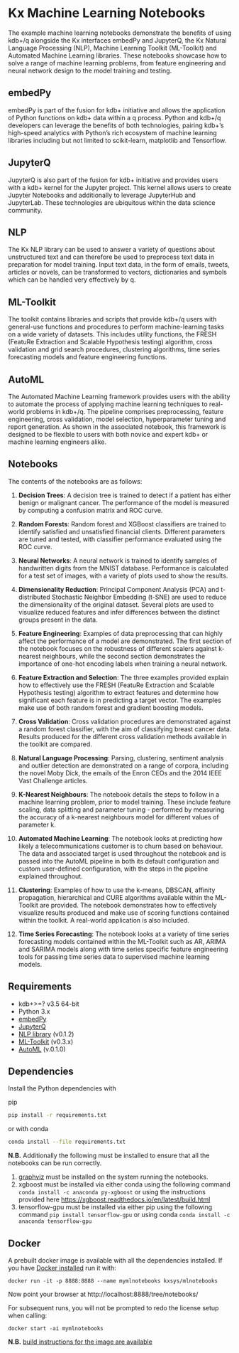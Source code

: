 # Kx Machine Learning Notebooks

The example machine learning notebooks demonstrate the benefits of using kdb+/q alongside the Kx interfaces embedPy and JupyterQ, the Kx Natural Language Processing (NLP), Machine Learning Toolkit (ML-Toolkit) and Automated Machine Learning libraries. These notebooks showcase how to solve a range of machine learning problems, from feature engineering and neural network design to the model training and testing.

## embedPy

embedPy is part of the fusion for kdb+ initiative and allows the application of Python functions on kdb+ data within a q process. Python and kdb+/q developers can leverage the benefits of both technologies, pairing kdb+’s high-speed analytics with Python’s rich ecosystem of machine learning libraries including but not limited to scikit-learn, matplotlib and Tensorflow.

## JupyterQ

JupyterQ is also part of the fusion for kdb+ initiative and provides users with a kdb+ kernel for the Jupyter project. This kernel allows users to create Jupyter Notebooks and additionally to leverage JupyterHub and JupyterLab. These technologies are ubiquitous within the data science community.

## NLP

The Kx NLP library can be used to answer a variety of questions about unstructured text and can therefore be used to preprocess text data in preparation for model training. Input text data, in the form of emails, tweets, articles or novels, can be transformed to vectors, dictionaries and symbols which can be handled very effectively by q.

## ML-Toolkit

The toolkit contains libraries and scripts that provide kdb+/q users with general-use functions and procedures to perform machine-learning tasks on a wide variety of datasets. This includes utility functions, the FRESH (FeatuRe Extraction and Scalable Hypothesis testing) algorithm, cross validation and grid search procedures, clustering algorithms, time series forecasting models and feature engineering functions.

## AutoML

The Automated Machine Learning framework provides users with the ability to automate the process of applying machine learning techniques to real-world problems in kdb+/q. The pipeline comprises preprocessing, feature engineering, cross validation, model selection, hyperparameter tuning and report generation. As shown in the associated notebook, this framework is designed to be flexible to users with both novice and expert kdb+ or machine learning engineers alike.

## Notebooks
The contents of the notebooks are as follows:

1. **Decision Trees**: A decision tree is trained to detect if a patient has either benign or malignant cancer. The performance of the model is measured by computing a confusion matrix and ROC curve.

2. **Random Forests**: Random forest and XGBoost classifiers are trained to identify satisfied and unsatisfied financial clients. Different parameters are tuned and tested, with classifier performance evaluated using the ROC curve.

3. **Neural Networks**: A neural network is trained to identify samples of handwritten digits from the MNIST database. Performance is calculated for a test set of images, with a variety of plots used to show the results.

4. **Dimensionality Reduction**: Principal Component Analysis (PCA) and t-distributed Stochastic Neighbor Embedding (t-SNE) are used to reduce the dimensionality of the original dataset. Several plots are used to visualize reduced features and infer differences between the distinct groups present in the data.

5. **Feature Engineering**: Examples of data preprocessing that can highly affect the performance of a model are demonstrated. The first section of the notebook focuses on the robustness of different scalers against k-nearest neighbours, while the second section demonstrates the importance of one-hot encoding labels when training a neural network.

6. **Feature Extraction and Selection**: The three examples provided explain how to effectively use the FRESH (FeatuRe Extraction and Scalable Hypothesis testing) algorithm to extract features and determine how significant each feature is in predicting a target vector. The examples make use of both random forest and gradient boosting models.

7. **Cross Validation**: Cross validation procedures are demonstrated against a random forest classifier, with the aim of classifying breast cancer data. Results produced for the different cross validation methods available in the toolkit are compared.

8. **Natural Language Processing**: Parsing, clustering, sentiment analysis and outlier detection are demonstrated on a range of corpora, including the novel Moby Dick, the emails of the Enron CEOs and the 2014 IEEE Vast Challenge articles.

9. **K-Nearest Neighbours**: The notebook details the steps to follow in a machine learning problem, prior to model training. These include feature scaling, data splitting and parameter tuning - performed by measuring the accuracy of a k-nearest neighbours model for different values of parameter k.

10. **Automated Machine Learning**: The notebook looks at predicting how likely a telecommunications customer is to churn based on behaviour. The data and associated target is used throughout the notebook and is passed into the AutoML pipeline in both its default configuration and custom user-defined configuration, with the steps in the pipeline explained throughout.

11. **Clustering**: Examples of how to use the k-means, DBSCAN, affinity propagation, hierarchical and CURE algorithms available within the ML-Toolkit are provided. The notebook demonstrates how to effectively visualize results produced and make use of scoring functions contained within the toolkit. A real-world application is also included.

12. **Time Series Forecasting**: The notebook looks at a variety of time series forecasting models contained within the ML-Toolkit such as AR, ARIMA and SARIMA models along with time series specific feature engineering tools for passing time series data to supervised machine learning models.

## Requirements 

- kdb+>=? v3.5 64-bit
- Python 3.x
- [embedPy](https://github.com/KxSystems/embedPy)
- [JupyterQ](https://github.com/KxSystems/jupyterq)
- [NLP library](https://github.com/KxSystems/nlp) (v0.1.2)
- [ML-Toolkit](https://github.com/KxSystems/ml) (v0.3.x)
- [AutoML](https://github.com/KxSystems/automl) (v.0.1.0)

## Dependencies

Install the Python dependencies with

pip
```bash
pip install -r requirements.txt
```
or with conda
```bash
conda install --file requirements.txt
```

**N.B.** Additionally the following must be installed to ensure that all the notebooks can be run correctly.

1. [graphviz](http://www.graphviz.org/download/) must be installed on the system running the notebooks.
2. xgboost must be installed via either conda using the following command `conda install -c anaconda py-xgboost` or using the instructions provided here https://xgboost.readthedocs.io/en/latest/build.html
3. tensorflow-gpu must be installed via either pip using the following command `pip install tensorflow-gpu` or using conda `conda install -c anaconda tensorflow-gpu`

## Docker

A prebuilt docker image is available with all the dependencies installed. If you have [Docker installed](https://www.docker.com/community-edition) run it with:

	docker run -it -p 8888:8888 --name mymlnotebooks kxsys/mlnotebooks

Now point your browser at http://localhost:8888/tree/notebooks/

For subsequent runs, you will not be prompted to redo the license setup when calling:

	docker start -ai mymlnotebooks


**N.B.** [build instructions for the image are available](docker/README.md)
